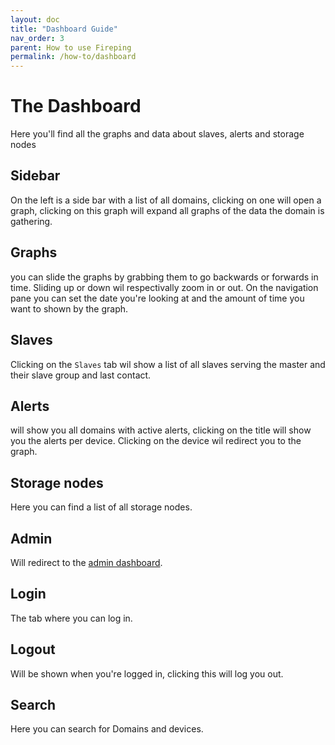 ```yaml
---
layout: doc
title: "Dashboard Guide"
nav_order: 3
parent: How to use Fireping
permalink: /how-to/dashboard
---
```


# The Dashboard
Here you'll find all the graphs and data about slaves, alerts and storage nodes

## Sidebar
On the left is a side bar with a list of all domains, clicking on one will open a graph, clicking on this graph will expand all graphs of the data the domain is gathering.

## Graphs
you can slide the graphs by grabbing them to go backwards or forwards in time. 
Sliding up or down wil respectivally zoom in or out.
On the navigation pane you can set the date you're looking at and the amount of time you want to shown by the graph.

## Slaves
Clicking on the `Slaves` tab wil show a list of all slaves serving the master and their slave group and last contact.

## Alerts
will show you all domains with active alerts, clicking on the title will show you the alerts per device. Clicking on the device wil redirect you to the graph.

## Storage nodes
Here you can find a list of all storage nodes.

## Admin
Will redirect to the [admin dashboard](/fireping/how-to/admin).

## Login
The tab where you can log in.

## Logout
Will be shown when you're logged in, clicking this will log you out.

## Search
Here you can search for Domains and devices.